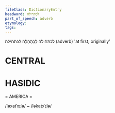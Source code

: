 ```yaml
---
fileClass: DictionaryEntry
headword: לכתּחילה
part_of_speech: adverb
etymology: 
tags:
---
```

לכתּחילה
לְכַתְּחִלָּה
לכּתּחילה
(adverb)
'at first, originally'

CENTRAL
========

HASIDIC
=======
= AMERICA = 

/ləxatˈxɪlə/ ~ /ləkatxˈɪlə/